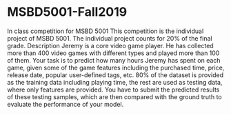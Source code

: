 # MSBD5001-Fall2019
In class competition for MSBD 5001
This competition is the individual project of MSBD 5001. The individual project counts for 20% of the final grade.
Description
Jeremy is a core video game player. 
He has collected more than 400 video games with different types and played more than 100 of them. 
Your task is to predict how many hours Jeremy has spent on each game, given some of the game features including the purchased 
time, price, release date, popular user-defined tags, etc. 80% of the dataset is provided as the training data including 
playing time, the rest are used as testing data, where only features are provided. You have to submit the predicted results of 
these testing samples, which are then compared with the ground truth to evaluate the performance of your model.

